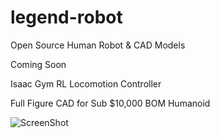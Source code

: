 # legend-robot

Open Source Human Robot &amp; CAD Models

Coming Soon

Isaac Gym RL Locomotion Controller

Full Figure CAD for Sub $10,000 BOM Humanoid

![ScreenShot](https://github.com/chris050200/legend-robot/blob/main/Master-Cross-Section-Latest.JPG)
